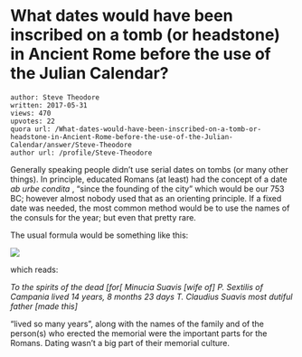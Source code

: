# What dates would have been inscribed on a tomb (or headstone) in Ancient Rome before the use of the Julian Calendar?

	author: Steve Theodore
	written: 2017-05-31
	views: 470
	upvotes: 22
	quora url: /What-dates-would-have-been-inscribed-on-a-tomb-or-headstone-in-Ancient-Rome-before-the-use-of-the-Julian-Calendar/answer/Steve-Theodore
	author url: /profile/Steve-Theodore


Generally speaking people didn’t use serial dates on tombs (or many other things). In principle, educated Romans (at least) had the concept of a date _ab urbe condita_ , “since the founding of the city” which would be our 753 BC; however almost nobody used that as an orienting principle. If a fixed date was needed, the most common method would be to use the names of the consuls for the year; but even that pretty rare.

The usual formula would be something like this:

![](https://qph.fs.quoracdn.net/main-qimg-0f3e8a4ff945b307592459b8b6cce1f8-c)

which reads:

_To the spirits of the dead 
[for[ Minucia Suavis
[wife of] P. Sextilis of Campania 
lived 14 years, 8 months 
23 days 
T. Claudius Suavis
most dutiful father [made this]_ 

“lived so many years”, along with the names of the family and of the person(s) who erected the memorial were the important parts for the Romans. Dating wasn’t a big part of their memorial culture.

